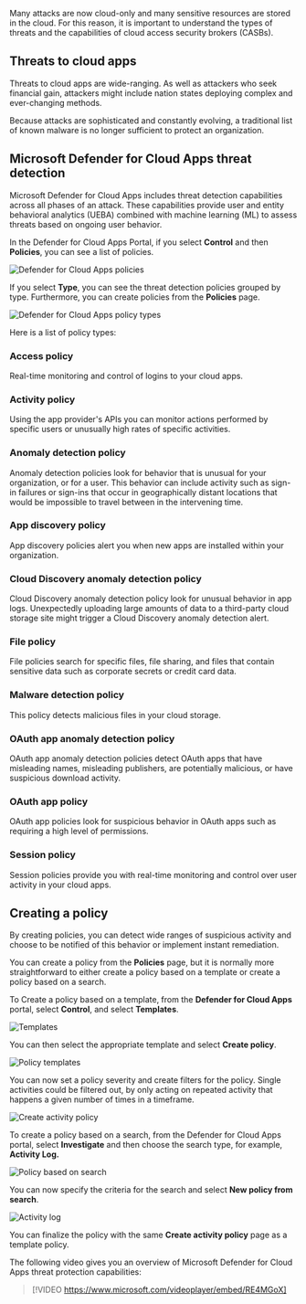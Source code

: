 Many attacks are now cloud-only and many sensitive resources are stored in the cloud. For this reason, it is important to understand the types of threats and the capabilities of cloud access security brokers (CASBs).

## Threats to cloud apps

Threats to cloud apps are wide-ranging. As well as attackers who seek financial gain, attackers might include nation states deploying complex and ever-changing methods.

Because attacks are sophisticated and constantly evolving, a traditional list of known malware is no longer sufficient to protect an organization.

## Microsoft Defender for Cloud Apps threat detection

Microsoft Defender for Cloud Apps includes threat detection capabilities across all phases of an attack. These capabilities provide user and entity behavioral analytics (UEBA) combined with machine learning (ML) to assess threats based on ongoing user behavior.

In the Defender for Cloud Apps Portal, if you select **Control** and then **Policies**, you can see a list of policies.

![Defender for Cloud Apps policies](../media/2-microsoft-cloud-app-security-policies.png)

If you select **Type**, you can see the threat detection policies grouped by type. Furthermore, you can create policies from the **Policies** page.

![Defender for Cloud Apps policy types](../media/2-microsoft-cloud-app-security-policy-types.png)

Here is a list of policy types:

### Access policy

Real-time monitoring and control of logins to your cloud apps.

### Activity policy

Using the app provider's APIs you can monitor actions performed by specific users or unusually high rates of specific activities.

### Anomaly detection policy

Anomaly detection policies look for behavior that is unusual for your organization, or for a user. This behavior can include activity such as sign-in failures or sign-ins that occur in geographically distant locations that would be impossible to travel between in the intervening time.

### App discovery policy

App discovery policies alert you when new apps are installed within your organization.

### Cloud Discovery anomaly detection policy

Cloud Discovery anomaly detection policy look for unusual behavior in app logs. Unexpectedly uploading large amounts of data to a third-party cloud storage site might trigger a Cloud Discovery anomaly detection alert.

### File policy

File policies search for specific files, file sharing, and files that contain sensitive data such as corporate secrets or credit card data.

### Malware detection policy

This policy detects malicious files in your cloud storage.

### OAuth app anomaly detection policy

OAuth app anomaly detection policies detect OAuth apps that have misleading names, misleading publishers, are potentially malicious, or have suspicious download activity.

### OAuth app policy

OAuth app policies look for suspicious behavior in OAuth apps such as requiring a high level of permissions.

### Session policy

Session policies provide you with real-time monitoring and control over user activity in your cloud apps.

## Creating a policy

By creating policies, you can detect wide ranges of suspicious activity and choose to be notified of this behavior or implement instant remediation.

You can create a policy from the **Policies** page, but it is normally more straightforward to either create a policy based on a template or create a policy based on a search.

To Create a policy based on a template, from the **Defender for Cloud Apps** portal, select **Control**, and select **Templates**.

![Templates](../media/2-template.png)

You can then select the appropriate template and select **Create policy**.

![Policy templates](../media/2-policy-templates.png)

You can now set a policy severity and create filters for the policy. Single activities could be filtered out, by only acting on repeated activity that happens a given number of times in a timeframe.

![Create activity policy](../media/2-create-activity-policy.png)

To create a policy based on a search, from the Defender for Cloud Apps portal, select **Investigate** and then choose the search type, for example, **Activity Log.**

![Policy based on search](../media/2-investigate.png)

You can now specify the criteria for the search and select **New policy from search**.

![Activity log](../media/2-activity-log.png)

You can finalize the policy with the same **Create activity policy** page as a template policy.

The following video gives you an overview of Microsoft Defender for Cloud Apps threat protection capabilities:

> [!VIDEO https://www.microsoft.com/videoplayer/embed/RE4MGoX]
